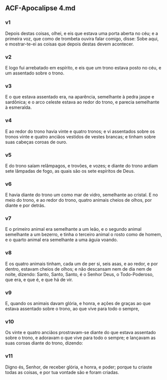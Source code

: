 ## ACF-Apocalipse 4.md
### v1
 Depois destas coisas, olhei, e eis que estava uma porta aberta no céu; e a primeira voz, que como de trombeta ouvira falar comigo, disse: Sobe aqui, e mostrar-te-ei as coisas que depois destas devem acontecer.
### v2
 E logo fui arrebatado em espírito, e eis que um trono estava posto no céu, e um assentado sobre o trono.
### v3
 E o que estava assentado era, na aparência, semelhante à pedra jaspe e sardônica; e o arco celeste estava ao redor do trono, e parecia semelhante à esmeralda.
### v4
 E ao redor do trono havia vinte e quatro tronos; e vi assentados sobre os tronos vinte e quatro anciãos vestidos de vestes brancas; e tinham sobre suas cabeças coroas de ouro.
### v5
 E do trono saíam relâmpagos, e trovões, e vozes; e diante do trono ardiam sete lâmpadas de fogo, as quais são os sete espíritos de Deus.
### v6
 E havia diante do trono um como mar de vidro, semelhante ao cristal. E no meio do trono, e ao redor do trono, quatro animais cheios de olhos, por diante e por detrás.
### v7
 E o primeiro animal era semelhante a um leão, e o segundo animal semelhante a um bezerro, e tinha o terceiro animal o rosto como de homem, e o quarto animal era semelhante a uma águia voando.
### v8
 E os quatro animais tinham, cada um de per si, seis asas, e ao redor, e por dentro, estavam cheios de olhos; e não descansam nem de dia nem de noite, dizendo: Santo, Santo, Santo, é o Senhor Deus, o Todo-Poderoso, que era, e que é, e que há de vir.
### v9
 E, quando os animais davam glória, e honra, e ações de graças ao que estava assentado sobre o trono, ao que vive para todo o sempre,
### v10
 Os vinte e quatro anciãos prostravam-se diante do que estava assentado sobre o trono, e adoravam o que vive para todo o sempre; e lançavam as suas coroas diante do trono, dizendo:
### v11
 Digno és, Senhor, de receber glória, e honra, e poder; porque tu criaste todas as coisas, e por tua vontade são e foram criadas.
